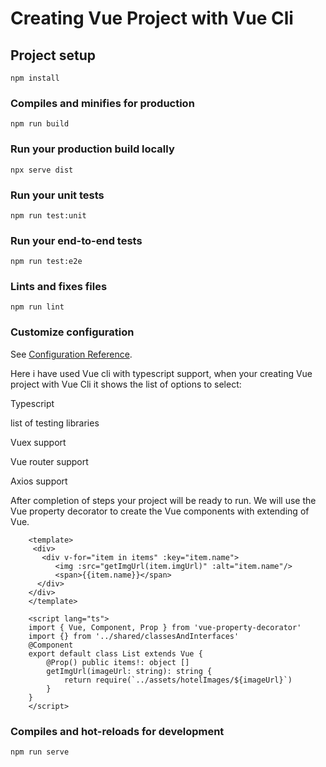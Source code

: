 # Creating Vue Project with Vue Cli

## Project setup
```
npm install
```

### Compiles and minifies for production
```
npm run build
```
### Run your production build locally 
```
npx serve dist
```

### Run your unit tests
```
npm run test:unit
```

### Run your end-to-end tests
```
npm run test:e2e
```

### Lints and fixes files
```
npm run lint
```

### Customize configuration
See [Configuration Reference](https://cli.vuejs.org/config/).

Here i have used Vue cli with typescript support, when your creating Vue project with Vue Cli it shows the list of options to select: 


Typescript

list of testing libraries

Vuex support

Vue router support

Axios support


After completion of steps your project will be ready to run.
We will use the Vue property decorator to create the Vue components with extending of Vue.

        <template>
         <div>
           <div v-for="item in items" :key="item.name">
              <img :src="getImgUrl(item.imgUrl)" :alt="item.name"/>
              <span>{{item.name}}</span>
          </div>
        </div>
        </template>
        
        <script lang="ts">
        import { Vue, Component, Prop } from 'vue-property-decorator'
        import {} from '../shared/classesAndInterfaces'
        @Component
        export default class List extends Vue {
            @Prop() public items!: object []
            getImgUrl(imageUrl: string): string {
                return require(`../assets/hotelImages/${imageUrl}`)
            }
        }
        </script>
        
### Compiles and hot-reloads for development
```
npm run serve
```        

